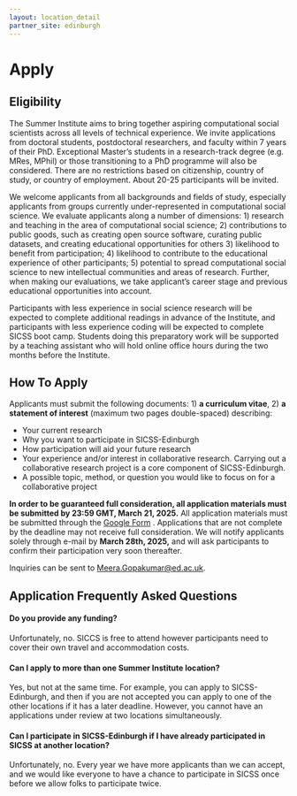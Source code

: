 ```yaml
---
layout: location_detail
partner_site: edinburgh
---
```


[//]: # (Update the following info to match your location!)

# Apply

## Eligibility

The Summer Institute aims to bring together aspiring computational social scientists across all levels of technical experience. We invite applications from doctoral students, postdoctoral researchers, and faculty within 7 years of their PhD. Exceptional Master’s students in a research-track degree (e.g. MRes, MPhil) or those transitioning to a PhD programme will also be considered. There are no restrictions based on citizenship, country of study, or country of employment. About 20-25 participants will be invited.

We welcome applicants from all backgrounds and fields of study, especially applicants from groups currently under-represented in computational social science. We evaluate applicants along a number of dimensions: 1) research and teaching in the area of computational social science; 2) contributions to public goods, such as creating open source software, curating public datasets, and creating educational opportunities for others 3) likelihood to benefit from participation; 4) likelihood to contribute to the educational experience of other participants; 5) potential to spread computational social science to new intellectual communities and areas of research. Further, when making our evaluations, we take applicant’s career stage and previous educational opportunities into account.

Participants with less experience in social science research will be expected to complete additional readings in advance of the Institute, and participants with less experience coding will be expected to complete SICSS boot camp. Students doing this preparatory work will be supported by a teaching assistant who will hold online office hours during the two months before the Institute.

## How To Apply

Applicants must submit the following documents: 1) **a curriculum vitae**, 2) **a statement of interest** (maximum two pages double-spaced) describing: 

- Your current research
- Why you want to participate in SICSS-Edinburgh
- How participation will aid your future research
- Your experience and/or interest in collaborative research. Carrying out a collaborative research project is a core component of SICSS-Edinburgh.
- A possible topic, method, or question you would like to focus on for a collaborative project

**In order to be guaranteed full consideration, all application materials must be submitted by 23:59 GMT, March 21, 2025.** All application materials must be submitted through the [Google Form](https://forms.gle/cGZBhYS5YRjQQz6q7) . Applications that are not complete by the deadline may not receive full consideration. We will notify applicants solely through e-mail by **March 28th, 2025,** and will ask participants to confirm their participation very soon thereafter.

Inquiries can be sent to [Meera.Gopakumar@ed.ac.uk](Meera.Gopakumar@ed.ac.uk).

## Application Frequently Asked Questions

#### Do you provide any funding?

Unfortunately, no. SICCS is free to attend however participants need to cover their own travel and accommodation costs. 

#### Can I apply to more than one Summer Institute location?

Yes, but not at the same time. For example, you can apply to SICSS-Edinburgh, and then if you are not accepted you can apply to one of the other locations if it has a later deadline. However, you cannot have an applications under review at two locations simultaneously.

#### Can I participate in SICSS-Edinburgh if I have already participated in SICSS at another location?

Unfortunately, no. Every year we have more applicants than we can accept, and we would like everyone to have a chance to participate in SICSS once before we allow folks to participate twice.
